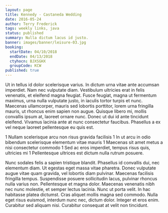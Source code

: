 ```yaml
---
layout: page
title: Kennedy - Castaneda Wedding
date: 2016-05-24
author: Terry Frederick
tags: weekly links, java
status: published
summary: Nulla dictum lacus id justo.
banner: images/banner/leisure-03.jpg
booking:
  startDate: 04/10/2018
  endDate: 04/13/2018
  ctyhocn: BJXSGHX
  groupCode: KCW
published: true
---
```

Ut in tellus id dolor scelerisque varius. In dictum urna vitae ante accumsan imperdiet. Nam nec vulputate diam. Vestibulum ultricies erat in felis venenatis, et eleifend magna feugiat. Fusce feugiat, magna ut fermentum maximus, urna nulla vulputate justo, in iaculis tortor turpis et nunc. Maecenas ullamcorper, mauris sed lobortis porttitor, lorem urna fringilla mauris, ut rhoncus enim sapien non augue. Quisque libero mi, mollis convallis ipsum at, laoreet ornare nunc. Donec ut dui id ante tincidunt eleifend. Vivamus lacinia ante at nunc consectetur faucibus. Phasellus a ex vel neque laoreet pellentesque eu quis est.

1 Nullam scelerisque arcu non risus gravida facilisis
1 In ut arcu in odio bibendum scelerisque elementum vitae mauris
1 Maecenas sit amet metus a nisi consectetur commodo
1 Sed ac eros imperdiet, tempus risus quis, ultricies mi
1 Pellentesque ultrices est dictum nulla rutrum posuere.

Nunc sodales felis a sapien tristique blandit. Phasellus id convallis dui, nec elementum diam. Ut egestas eget massa vitae pharetra. Donec vulputate augue vitae quam gravida, vel lobortis diam pulvinar. Maecenas facilisis fringilla tempus. Suspendisse posuere sollicitudin lacus, pulvinar rhoncus nulla varius non. Pellentesque et magna dolor. Maecenas venenatis nibh nec nunc molestie, et semper lectus lacinia. Nunc ut porta velit. In hac habitasse platea dictumst. Cras aliquet mollis magna sed commodo. Nulla eget risus euismod, interdum nunc nec, dictum dolor. Integer et eros enim. Curabitur sed aliquam nisi. Curabitur consequat at velit non tincidunt.
